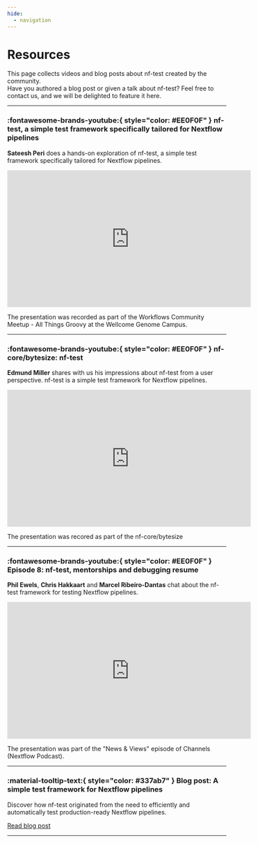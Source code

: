 ```yaml
---
hide:
  - navigation
---
```


# Resources

This page collects videos and blog posts about nf-test created by the community.<br/> Have you authored a blog post or given a talk about nf-test? Feel free to contact us, and we will be delighted to feature it here.

---

### :fontawesome-brands-youtube:{ style="color: #EE0F0F" } nf-test, a simple test framework specifically tailored for Nextflow pipelines

**Sateesh Peri** does a hands-on exploration of nf-test, a simple test framework specifically tailored for Nextflow pipelines.

<iframe width="560" height="315" src="https://www.youtube.com/embed/p8wFyMhmCsg" title="YouTube video player" frameborder="0" allow="accelerometer; autoplay; clipboard-write; encrypted-media; gyroscope; picture-in-picture; web-share" allowfullscreen></iframe>

The presentation was recorded as part of the Workflows Community Meetup - All Things Groovy at the Wellcome Genome Campus.

---

### :fontawesome-brands-youtube:{ style="color: #EE0F0F" } nf-core/bytesize: nf-test

**Edmund Miller** shares with us his impressions about nf-test from a user perspective. nf-test is a simple test framework for Nextflow pipelines.

<iframe width="560" height="315" src="https://www.youtube.com/embed/K9B7JRkMpQ4" title="YouTube video player" frameborder="0" allow="accelerometer; autoplay; clipboard-write; encrypted-media; gyroscope; picture-in-picture; web-share" allowfullscreen></iframe>

The presentation was recored as part of the nf-core/bytesize 

---

### :fontawesome-brands-youtube:{ style="color: #EE0F0F" } Episode 8: nf-test, mentorships and debugging resume

**Phil Ewels**, **Chris Hakkaart** and **Marcel Ribeiro-Dantas** chat about the nf-test framework for testing Nextflow pipelines.

<iframe width="560" height="315" src="https://www.youtube.com/embed/2EPkwlHIQQE" title="YouTube video player" frameborder="0" allow="accelerometer; autoplay; clipboard-write; encrypted-media; gyroscope; picture-in-picture; web-share" allowfullscreen></iframe>

The presentation was part of the "News & Views" episode of Channels (Nextflow Podcast).

---

### :material-tooltip-text:{ style="color: #337ab7" } Blog post: A simple test framework for Nextflow pipelines

Discover how nf-test originated from the need to efficiently and automatically test production-ready Nextflow pipelines.

[Read blog post](https://www.askimed.com/articles/announcing-nf-test)

---